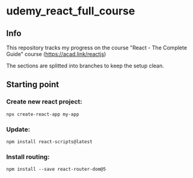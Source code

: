 # udemy_react_full_course

## Info

This repository tracks my progress on the course "React - The Complete Guide" course (https://acad.link/reactjs)

The sections are splitted into branches to keep the setup clean.

## Starting point

### Create new react project:

`npx create-react-app my-app`

### Update:

`npm install react-scripts@latest`

### Install routing:

`npm install --save react-router-dom@5`
